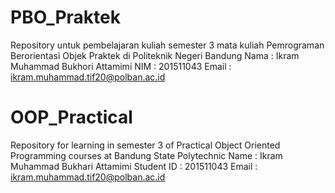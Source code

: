 # PBO_Praktek
Repository untuk pembelajaran kuliah semester 3 mata kuliah Pemrograman Berorientasi Objek Praktek di Politeknik Negeri Bandung
Nama  : Ikram Muhammad Bukhori Attamimi
NIM   : 201511043
Email : ikram.muhammad.tif20@polban.ac.id

# OOP_Practical
Repository for learning in semester 3 of Practical Object Oriented Programming courses at Bandung State Polytechnic
Name        : Ikram Muhammad Bukhari Attamimi
Student ID  : 201511043
Email       : ikram.muhammad.tif20@polban.ac.id
